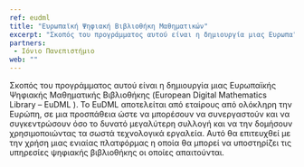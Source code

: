 ```yaml
---
ref: eudml
title: "Ευρωπαϊκή Ψηφιακή Βιβλιοθήκη Μαθηματικών"
excerpt: "Σκοπός του προγράμματος αυτού είναι η δημιουργία μιας Ευρωπαϊκής Ψηφιακής Μαθηματικής Βιβλιοθήκης (European Digital Mathematics Library – EuDML ). Το EuDML αποτελείται από εταίρους από ολόκληρη την Ευρώπη, σε μια προσπάθεια ώστε να μπορέσουν να συνεργαστούν και να συγκεντρώσουν όσο το δυνατό μεγαλύτερη συλλογή και να την δομήσουν χρησιμοποιώντας τα σωστά τεχνολογικά εργαλεία. Αυτό θα επιτευχθεί με την χρήση μιας ενιαίας πλατφόρμας η οποία θα μπορεί να υποστηρίζει τις υπηρεσίες ψηφιακής βιβλιοθήκης οι οποίες απαιτούνται."
partners:
 - Ιόνιο Πανεπιστήμιο
web: ""
---
```


Σκοπός του προγράμματος αυτού είναι η δημιουργία μιας Ευρωπαϊκής Ψηφιακής Μαθηματικής Βιβλιοθήκης (European Digital Mathematics Library – EuDML ). Το EuDML αποτελείται από εταίρους από ολόκληρη την Ευρώπη, σε μια προσπάθεια ώστε να μπορέσουν να συνεργαστούν και να συγκεντρώσουν όσο το δυνατό μεγαλύτερη συλλογή και να την δομήσουν χρησιμοποιώντας τα σωστά τεχνολογικά εργαλεία. Αυτό θα επιτευχθεί με την χρήση μιας ενιαίας πλατφόρμας η οποία θα μπορεί να υποστηρίζει τις υπηρεσίες ψηφιακής βιβλιοθήκης οι οποίες απαιτούνται.
